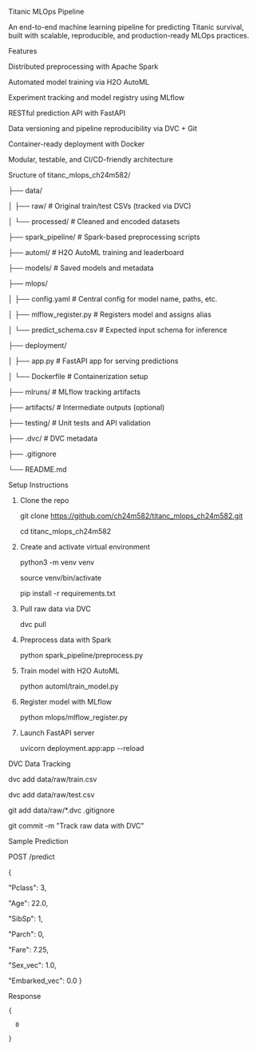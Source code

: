 Titanic MLOps Pipeline

An end-to-end machine learning pipeline for predicting Titanic survival, built with scalable, reproducible, and production-ready MLOps practices.

Features

  Distributed preprocessing with Apache Spark
  
  Automated model training via H2O AutoML
  
  Experiment tracking and model registry using MLflow
  
  RESTful prediction API with FastAPI
  
  Data versioning and pipeline reproducibility via DVC + Git
  
  Container-ready deployment with Docker
  
  Modular, testable, and CI/CD-friendly architecture


Sructure of titanc_mlops_ch24m582/

├── data/

│   ├── raw/                  # Original train/test CSVs (tracked via DVC)

│   └── processed/            # Cleaned and encoded datasets

├── spark_pipeline/           # Spark-based preprocessing scripts

├── automl/                   # H2O AutoML training and leaderboard

├── models/                   # Saved models and metadata

├── mlops/

│   ├── config.yaml           # Central config for model name, paths, etc.

│   ├── mlflow_register.py    # Registers model and assigns alias

│   └── predict_schema.csv    # Expected input schema for inference

├── deployment/

│   ├── app.py                # FastAPI app for serving predictions

│   └── Dockerfile            # Containerization setup

├── mlruns/                   # MLflow tracking artifacts

├── artifacts/                # Intermediate outputs (optional)

├── testing/                  # Unit tests and API validation

├── .dvc/                     # DVC metadata

├── .gitignore

└── README.md


Setup Instructions

1. Clone the repo

	git clone https://github.com/ch24m582/titanc_mlops_ch24m582.git
	
	cd titanc_mlops_ch24m582

2. Create and activate virtual environment

	python3 -m venv venv
	
	source venv/bin/activate
	
	pip install -r requirements.txt

3. Pull raw data via DVC

  	dvc pull

4. Preprocess data with Spark

	python spark_pipeline/preprocess.py

6. Train model with H2O AutoML

  	python automl/train_model.py
7. Register model with MLflow
   
  	python mlops/mlflow_register.py

9. Launch FastAPI server

  	uvicorn deployment.app:app --reload

DVC Data Tracking

dvc add data/raw/train.csv

dvc add data/raw/test.csv

git add data/raw/*.dvc .gitignore

git commit -m "Track raw data with DVC"

Sample Prediction

POST /predict

{

  "Pclass": 3,
  
  "Age": 22.0,
  
  "SibSp": 1,
  
  "Parch": 0,
  
  "Fare": 7.25,
  
  "Sex_vec": 1.0,
  
  "Embarked_vec": 0.0
}



Response

	{
	
	  0
	
	}
